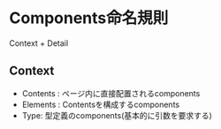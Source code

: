  # Components命名規則

Context + Detail

## Context
- Contents : ページ内に直接配置されるcomponents
- Elements : Contentsを構成するcomponents
- Type: 型定義のcomponents(基本的に引数を要求する)

